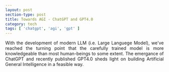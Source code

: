 ```yaml
---
layout: post
section-type: post
title: Towards AGI - ChatGPT and GPT4.0
category: tech
tags: [ 'chatgpt', 'agi', 'gpt' ]
---
```


<p align="justify">
With the development of modern LLM (i.e. Large Languege Model), we've reached the turning point that the carefully trained model is more knowledgeable than most human-beings to some extent. The emergance of ChatGPT and recently published GPT4.0 sheds light on building Artificial General Intelligence in a feasible way.
</p>
